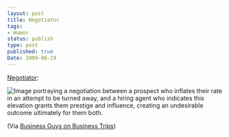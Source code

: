 ```yaml
---
layout: post
title: Negotiator
tags:
- Humor
status: publish
type: post
published: true
Date: 2009-06-19
---
```

[Negotiator](http://businessguysonbusinesstrips.com/?p=94):

![Image portraying a negotiation between a prospect who inflates their rate in an attempt to be turned away, and a hiring agent who indicates this elevation grants them prestige and influence, creating an undesirable outcome ultimately for them both.](https://businessguysonbusinesstrips.com/art/negotiator.jpg)

(Via [Business Guys on Business Trips](http://businessguysonbusinesstrips.com))
